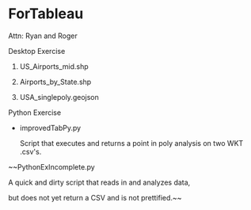 # ForTableau
Attn: Ryan and Roger

Desktop Exercise

1) US_Airports_mid.shp

2) Airports_by_State.shp

3) USA_singlepoly.geojson

Python Exercise

- improvedTabPy.py

	Script that executes and returns a point in poly analysis on two WKT .csv's. 

~~PythonExIncomplete.py 

  A quick and dirty script that reads in and analyzes data, 

  but does not yet return a CSV and is not prettified.~~
